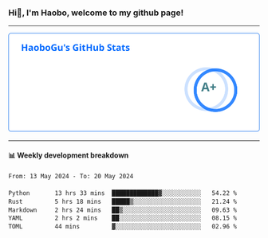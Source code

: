 <!--<h2 align="center"> Hi👋, I'm Haobo, welcome to my github page! </h2>-->
### Hi👋, I'm Haobo, welcome to my github page!
-------

<img href="https://github.com/HaoboGu" src="assets/stats.svg" alt="github stats" /> 

-------

#### 📊 **Weekly development breakdown**
<!--START_SECTION:waka-->

```txt
From: 13 May 2024 - To: 20 May 2024

Python       13 hrs 33 mins  █████████████▓░░░░░░░░░░░   54.22 %
Rust         5 hrs 18 mins   █████▒░░░░░░░░░░░░░░░░░░░   21.24 %
Markdown     2 hrs 24 mins   ██▒░░░░░░░░░░░░░░░░░░░░░░   09.63 %
YAML         2 hrs 2 mins    ██░░░░░░░░░░░░░░░░░░░░░░░   08.15 %
TOML         44 mins         ▓░░░░░░░░░░░░░░░░░░░░░░░░   02.96 %
```

<!--END_SECTION:waka-->
<!--
backup url: https://github-readme-status-dusky-ten.vercel.app/api?username=HaoboGu&count_private=true&show_icons=true&theme=transparent&border_color=2f80ed
-->
<!--
**HaoboGu/HaoboGu** is a ✨ _special_ ✨ repository because its `README.md` (this file) appears on your GitHub profile.

Here are some ideas to get you started:

- 🔭 I’m currently working on AI-assisted programming tools
- 🌱 I’m currently learning ...
- 👯 I’m looking to collaborate on ...
- 🤔 I’m looking for help with ...
- 💬 Ask me about ...
- 📫 How to reach me: ...
- 😄 Pronouns: ...
- ⚡ Fun fact: ...
-->
